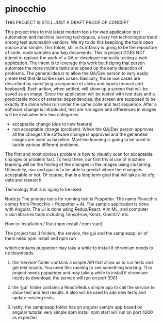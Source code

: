# pinocchio

THIS PROJECT IS STILL JUST A DRAFT PROOF OF CONCEPT

This project tries to mix latest modern tools for web application test automation and machine learning techniques, a very hot technological trend among test automation vendors. We try to do this keepiong the tools open source and simple. This folder, stil in its infancy is going to be the repository of code, code samples and kep documents.
This is project DOES NOT intend to replace the work of a QA or developer manually testing a web application. 
The intent is to leverage this work but helping that person automate the more routine tasks and speed up the
early detection of problems.
The general idea is to allow the QA/Dev person to very easily create test that describe uses cases.
Basically, those use cases are described by specifying a sequence of clicks and inputs (mouse and keyboard).
Each action, when settled, will show up a screen that will be saved as an image.
Since the application will be tested with test data and a predictable mock of external dependencies, the screen are supposed
to be exactly the same when run under the same code and test sequence.
After a software change is introduced, test are run again and differences in images will be evaluated into two categories:
- acceptable change (due to new feature)
- non acceptable change (problem).
When the QA/Dev person approves all the changes the software change is approved and the generated images are used as baseline.
Machine learning is going to be used to tackle various different problems.

The first and most obvious problem is how to visually scan for acceptable changes or problem fast. 
To help there, our first trivial use of machine learning will be the finding of the changes in the images using clustering.
Ultimatelly, oiur end goal is to be able to predict where the change is acceptable or not. 
Of course, that is a long term goal that will take a lot ofg data and research.

Technology that is is oging to be used:

Node.js
The primary tools for running test is Puppetter.
   The name Pinocchio comes from  Pinocchio = Puppetter + AI.
The sample application is done with Angular.
The UI is done using Redux/React.
AIm ML, and computer vision libraries tools including TensoFlow, Keras, OpenCV, etc. 

How to Installation / Run  (npm install /  npm start)

The project has 3 folders, the service, the gui and the sampleapp.
all of them need npm install and npm run

which contains puppeteer may take a while to install if chromium needs to ne downloads.

1) the 'service' folder contains a simple API that allow us to run tests and get test results.
You need this running to see something working.
This project needs puppeteer and may take a while to install if chromium needs to download.
the service will run on port 3001

2) the 'gui' folder contains a React/Redux simple app to call the service to show test and test results.
it also will be used to add new tests and update existing tests.

3) lastly, the sampleapp folder has an angular sample app based on angular tutorial
very simple npm install npm start will run on port 4200 as expected





